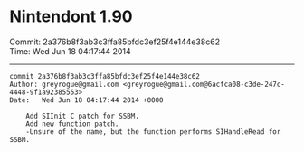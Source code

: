# Nintendont 1.90
Commit: 2a376b8f3ab3c3ffa85bfdc3ef25f4e144e38c62  
Time: Wed Jun 18 04:17:44 2014   

-----

```
commit 2a376b8f3ab3c3ffa85bfdc3ef25f4e144e38c62
Author: greyrogue@gmail.com <greyrogue@gmail.com@6acfca08-c3de-247c-4448-9f1a92385553>
Date:   Wed Jun 18 04:17:44 2014 +0000

    Add SIInit C patch for SSBM.
    Add new function patch.
    -Unsure of the name, but the function performs SIHandleRead for SSBM.
```
